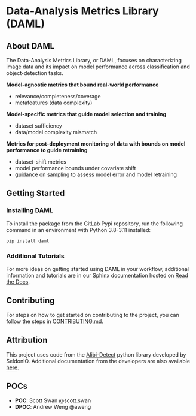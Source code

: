 # Data-Analysis Metrics Library (DAML)

## About DAML

The Data-Analysis Metrics Library, or DAML, focuses on characterizing image data and its impact on model performance across classification and object-detection tasks.

**Model-agnostic metrics that bound real-world performance**
- relevance/completeness/coverage
- metafeatures (data complexity)

**Model-specific metrics that guide model selection and training**
- dataset sufficiency
- data/model complexity mismatch

**Metrics for post-deployment monitoring of data with bounds on model performance to guide retraining**
- dataset-shift metrics
- model performance bounds under covariate shift
- guidance on sampling to assess model error and model retraining

## Getting Started

### Installing DAML

To install the package from the GitLab Pypi repository, run the following command in an environment with Python 3.8-3.11 installed:

`pip install daml`

### Additional Tutorials
For more ideas on getting started using DAML in your workflow, additional information and tutorials are in our Sphinx documentation hosted on [Read the Docs](https://daml.readthedocs.io/).

## Contributing
For steps on how to get started on contributing to the project, you can follow the steps in [CONTRIBUTING.md](CONTRIBUTING.md).

## Attribution
This project uses code from the [Alibi-Detect](https://github.com/SeldonIO/alibi-detect) python library developed by SeldonIO.  Additional documentation from the developers are also available [here](https://docs.seldon.io/projects/alibi-detect/en/stable/).

## POCs
- **POC**: Scott Swan @scott.swan
- **DPOC**: Andrew Weng @aweng
